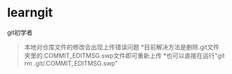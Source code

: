 # learngit
git初学者
>本地对仓库文件的修改会出现上传错误问题
*目前解决方法是删除.git文件夹里的.COMMIT_EDITMSG.swp文件即可重新上传
*也可以直接在运行"git rm .git/.COMMIT_EDITMSG.swp"
